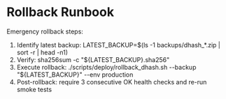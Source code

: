 # Rollback Runbook

Emergency rollback steps:
1. Identify latest backup: LATEST_BACKUP=$(ls -1 backups/dhash_*.zip | sort -r | head -n1)
2. Verify: sha256sum -c "${LATEST_BACKUP}.sha256"
3. Execute rollback: ./scripts/deploy/rollback_dhash.sh --backup "${LATEST_BACKUP}" --env production
4. Post-rollback: require 3 consecutive OK health checks and re-run smoke tests
